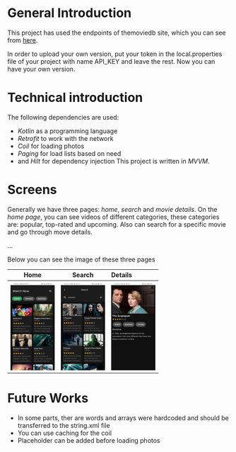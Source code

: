 
# General Introduction


This project has used the endpoints of themoviedb site, which you can see from [here](https://developer.themoviedb.org/reference/intro/getting-started).

In order to upload your own version, put your token in the local.properties file of your project with name API_KEY and leave the rest. Now you can have your own version.

# Technical introduction
The following dependencies are used:

- *Kotlin* as a programming language
- *Retrofit* to work with the network
- *Coil* for loading photos
- *Paging* for load lists based on need
- and *Hilt* for dependency injection
This project is written in *MVVM*.

# Screens
Generally we have three pages: *home*, *search* and *movie details*.
On the *home page*, you can see videos of different categories, these categories are:
popular, top-rated and upcoming. Also can search for a specific movie and go through move details.

...

Below you can see the image of these three pages

Home                                                                |                               Search                                |  Details
:------------------------------------------------------------------:|:-------------------------------------------------------------------:|:-----------------------------------------------------------------------------
<img src="screenshots/home.jpeg" width="100" height="200">          |  <img src="screenshots/search.jpeg" width="100" height="200">       |  <img src="screenshots/details.jpeg" width="100" height="200"> 


# Future Works
- In some parts, ther are words and arrays were hardcoded and should be transferred to the string.xml file
- You can use caching for the coil
- Placeholder can be added before loading photos
